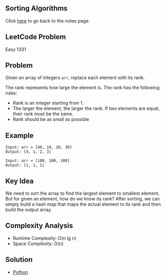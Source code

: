 ## Sorting Algorithms
Click [here](../notes.md) to go back to the notes page.

## LeetCode Problem
Easy 1331

## Problem
Given an array of integers `arr`, replace each element with its rank.

The rank represents how large the element is. The rank has the following rules:
- Rank is an integer starting from 1.
- The larger the element, the larger the rank. If two elements are equal, their rank must be the same.
- Rank should be as small as possible

## Example
```
Input: arr = [40, 10, 20, 30]
Output: [4, 1, 2, 3]

Input: arr = [100, 100, 100]
Output: [1, 1, 1]
```

## Key Idea
We need to sort the array to find the largest element to smallest element. But for given an element, how do we know its rank? After sorting, we can simply build a hash map that maps the actual element to its rank and then build the output array.

## Complexity Analysis
- Runtime Complexity: O(n lg n)
- Space Complexity: O(n)

## Solution
- [Python](./solution.py)
